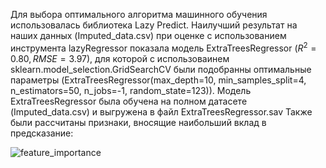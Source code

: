 Для выбора оптимального алгоритма машинного обучения использовалась библиотека Lazy Predict. 
Наилучший результат на наших данных (Imputed_data.csv) при оценке с использованием инструмента lazyRegressor показала модель ExtraTreesRegressor ($R^2 = 0.80, RMSE = 3.97$), для которой с использоваинем sklearn.model_selection.GridSearchCV были подобранны оптимальные параметры (ExtraTreesRegressor(max_depth=10, min_samples_split=4, n_estimators=50, n_jobs=-1, random_state=123)). 
Модель ExtraTreesRegressor была обучена на полном датасете (Imputed_data.csv) и выгружена в файл ExtraTreesRegressor.sav
Также были рассчитаны признаки, вносящие наибольший вклад в предсказание:

![feature_importance](https://github.com/Riddars/Dream_team/assets/80769929/e3e49467-2bda-4809-8e53-f058f080ee98)
